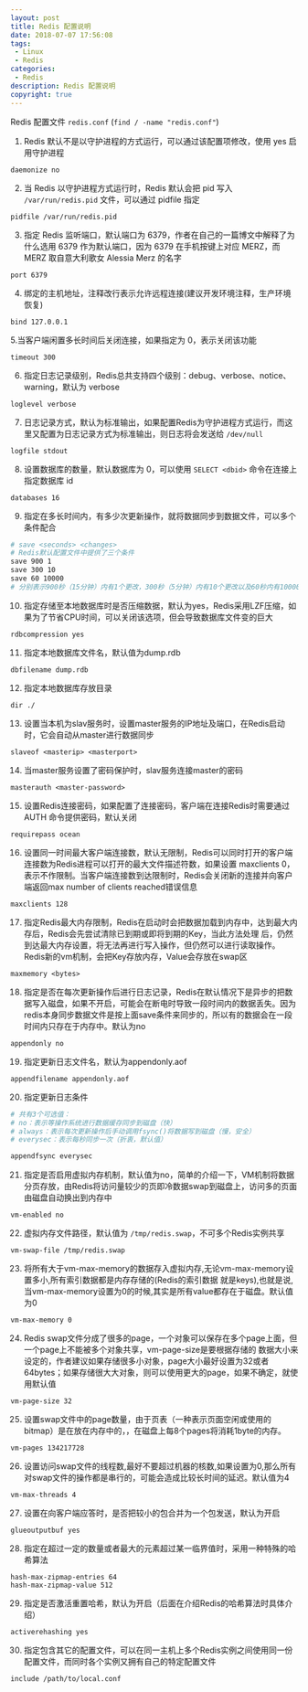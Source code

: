 ```yaml
---
layout: post
title: Redis 配置说明
date: 2018-07-07 17:56:08
tags:
 - Linux
 - Redis
categories:
 - Redis
description: Redis 配置说明
copyright: true
---
```


Redis 配置文件 `redis.conf` (`find / -name "redis.conf"`)

1. Redis 默认不是以守护进程的方式运行，可以通过该配置项修改，使用 yes 启用守护进程

```
daemonize no
```

2. 当 Redis 以守护进程方式运行时，Redis 默认会把 pid 写入 `/var/run/redis.pid` 文件，可以通过 pidfile 指定

```
pidfile /var/run/redis.pid
```

3. 指定 Redis 监听端口，默认端口为 6379，作者在自己的一篇博文中解释了为什么选用 6379 作为默认端口，因为 6379 在手机按键上对应 MERZ，而 MERZ 取自意大利歌女 Alessia Merz 的名字

```
port 6379
```

4. 绑定的主机地址，注释改行表示允许远程连接(建议开发环境注释，生产环境恢复)

```
bind 127.0.0.1
```

5.当客户端闲置多长时间后关闭连接，如果指定为 0，表示关闭该功能

```
timeout 300
```

6. 指定日志记录级别，Redis总共支持四个级别：debug、verbose、notice、warning，默认为 verbose

```
loglevel verbose
```

7. 日志记录方式，默认为标准输出，如果配置Redis为守护进程方式运行，而这里又配置为日志记录方式为标准输出，则日志将会发送给 `/dev/null`

```
logfile stdout
```

8. 设置数据库的数量，默认数据库为 0，可以使用 `SELECT <dbid>` 命令在连接上指定数据库 id

```
databases 16
```

9. 指定在多长时间内，有多少次更新操作，就将数据同步到数据文件，可以多个条件配合

```bash
# save <seconds> <changes>
# Redis默认配置文件中提供了三个条件
save 900 1
save 300 10
save 60 10000
# 分别表示900秒（15分钟）内有1个更改，300秒（5分钟）内有10个更改以及60秒内有10000个更改。
```

10. 指定存储至本地数据库时是否压缩数据，默认为yes，Redis采用LZF压缩，如果为了节省CPU时间，可以关闭该选项，但会导致数据库文件变的巨大

```
rdbcompression yes
```

11. 指定本地数据库文件名，默认值为dump.rdb

```
dbfilename dump.rdb
```

12. 指定本地数据库存放目录

```
dir ./
```

13. 设置当本机为slav服务时，设置master服务的IP地址及端口，在Redis启动时，它会自动从master进行数据同步

```
slaveof <masterip> <masterport>
```

14. 当master服务设置了密码保护时，slav服务连接master的密码

```
masterauth <master-password>
```

15. 设置Redis连接密码，如果配置了连接密码，客户端在连接Redis时需要通过AUTH <password>命令提供密码，默认关闭

```
requirepass ocean
```

16. 设置同一时间最大客户端连接数，默认无限制，Redis可以同时打开的客户端连接数为Redis进程可以打开的最大文件描述符数，如果设置 maxclients 0，表示不作限制。当客户端连接数到达限制时，Redis会关闭新的连接并向客户端返回max number of clients reached错误信息

```
maxclients 128
```

17. 指定Redis最大内存限制，Redis在启动时会把数据加载到内存中，达到最大内存后，Redis会先尝试清除已到期或即将到期的Key，当此方法处理 后，仍然到达最大内存设置，将无法再进行写入操作，但仍然可以进行读取操作。Redis新的vm机制，会把Key存放内存，Value会存放在swap区

```
maxmemory <bytes>
```

18. 指定是否在每次更新操作后进行日志记录，Redis在默认情况下是异步的把数据写入磁盘，如果不开启，可能会在断电时导致一段时间内的数据丢失。因为 redis本身同步数据文件是按上面save条件来同步的，所以有的数据会在一段时间内只存在于内存中。默认为no

```
appendonly no
```

19. 指定更新日志文件名，默认为appendonly.aof

```
appendfilename appendonly.aof
```

20. 指定更新日志条件

```bash
# 共有3个可选值： 
# no：表示等操作系统进行数据缓存同步到磁盘（快） 
# always：表示每次更新操作后手动调用fsync()将数据写到磁盘（慢，安全） 
# everysec：表示每秒同步一次（折衷，默认值）

appendfsync everysec
```

21. 指定是否启用虚拟内存机制，默认值为no，简单的介绍一下，VM机制将数据分页存放，由Redis将访问量较少的页即冷数据swap到磁盘上，访问多的页面由磁盘自动换出到内存中

```
vm-enabled no
```

22. 虚拟内存文件路径，默认值为 `/tmp/redis.swap`，不可多个Redis实例共享

```
vm-swap-file /tmp/redis.swap
```

23. 将所有大于vm-max-memory的数据存入虚拟内存,无论vm-max-memory设置多小,所有索引数据都是内存存储的(Redis的索引数据 就是keys),也就是说,当vm-max-memory设置为0的时候,其实是所有value都存在于磁盘。默认值为0

```
vm-max-memory 0
```

24. Redis swap文件分成了很多的page，一个对象可以保存在多个page上面，但一个page上不能被多个对象共享，vm-page-size是要根据存储的 数据大小来设定的，作者建议如果存储很多小对象，page大小最好设置为32或者64bytes；如果存储很大大对象，则可以使用更大的page，如果不确定，就使用默认值

```
vm-page-size 32
```

25. 设置swap文件中的page数量，由于页表（一种表示页面空闲或使用的bitmap）是在放在内存中的，，在磁盘上每8个pages将消耗1byte的内存。

```
vm-pages 134217728
```

26. 设置访问swap文件的线程数,最好不要超过机器的核数,如果设置为0,那么所有对swap文件的操作都是串行的，可能会造成比较长时间的延迟。默认值为4

```
vm-max-threads 4
```

27. 设置在向客户端应答时，是否把较小的包合并为一个包发送，默认为开启

```
glueoutputbuf yes
```

28. 指定在超过一定的数量或者最大的元素超过某一临界值时，采用一种特殊的哈希算法

```
hash-max-zipmap-entries 64
hash-max-zipmap-value 512
```

29. 指定是否激活重置哈希，默认为开启（后面在介绍Redis的哈希算法时具体介绍）

```
activerehashing yes
```

30. 指定包含其它的配置文件，可以在同一主机上多个Redis实例之间使用同一份配置文件，而同时各个实例又拥有自己的特定配置文件

```
include /path/to/local.conf
```